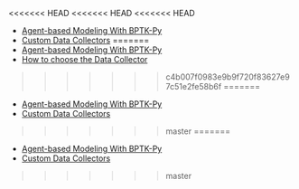 <<<<<<< HEAD
<<<<<<< HEAD
<<<<<<< HEAD
- [Agent-based Modeling With BPTK-Py](/abm/agent_based_modeling/agent_based_modeling.html)
- [Custom Data Collectors](/abm/custom_datacollectors/custom_datacollectors.html)
=======
- [Agent-based Modeling With BPTK-Py](/abm/in-depth/in_depth_agent_based_modeling/in_depth_agent_based_modeling.html)
- [How to choose the Data Collector](/abm/how-to/how_to_choose_datacollector/how_to_choose_datacollector.html)
>>>>>>> c4b007f0983e9b9f720f83627e97c51e2fe58b6f
=======
- [Agent-based Modeling With BPTK-Py](/abm/agent_based_modeling/agent_based_modeling.html)
- [Custom Data Collectors](/abm/custom_datacollectors/custom_datacollectors.html)
>>>>>>> master
=======
- [Agent-based Modeling With BPTK-Py](/abm/agent_based_modeling/agent_based_modeling.html)
- [Custom Data Collectors](/abm/custom_datacollectors/custom_datacollectors.html)
>>>>>>> master
